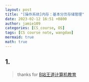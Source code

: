 ```yaml
---
layout: post
title: "[操作系统]内存：基本分页存储管理"
date: 2023-02-12 16:51 +0800
author: jamie109
categories: [CS_course, OS]
tags: [CS course note, wangdao]
mermaid: true
math: true
---
```

## 1.

> thanks for [B站王道计算机教育](https://www.bilibili.com/video/BV1YE411D7nH?p=8&spm_id_from=pageDriver&vd_source=38881132948112534788036151fc388f)
